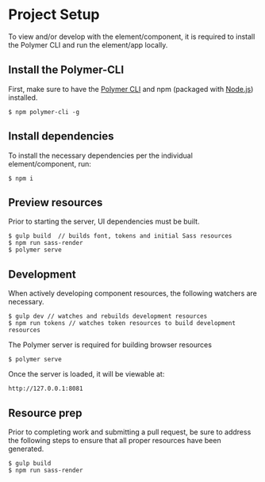 # Project Setup

To view and/or develop with the element/component, it is required to install the Polymer CLI and run the element/app locally.

## Install the Polymer-CLI

First, make sure to have the [Polymer CLI](https://www.npmjs.com/package/polymer-cli) and npm (packaged with [Node.js](https://nodejs.org)) installed.

```
$ npm polymer-cli -g
```

## Install dependencies

To install the necessary dependencies per the individual element/component, run:

```
$ npm i
```

## Preview resources

Prior to starting the server, UI dependencies must be built.

```
$ gulp build  // builds font, tokens and initial Sass resources
$ npm run sass-render
$ polymer serve
```

## Development

When actively developing component resources, the following watchers are necessary.

```
$ gulp dev // watches and rebuilds development resources
$ npm run tokens // watches token resources to build development resources
```

The Polymer server is required for building browser resources

```
$ polymer serve
```

Once the server is loaded, it will be viewable at:

```
http://127.0.0.1:8081
```

## Resource prep

Prior to completing work and submitting a pull request, be sure to address the following steps to ensure that all proper resources have been generated.

```
$ gulp build
$ npm run sass-render
```
